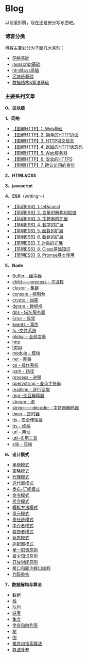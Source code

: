# Blog 
以前爱折腾，现在还是安分写东西吧。
### 博客分类
博客主要划分为下面几大类别：
* [网络基础](https://github.com/wangzilaogong/Blog/projects/3)
* [javascript基础](https://github.com/wangzilaogong/Blog/projects/1)
* [html&css基础](https://github.com/wangzilaogong/Blog/projects/2)
* [区块链基础]()
* [数据结构&算法基础]()



### 主要系列文章

**0、区块链**


**1、网络**

- [【图解HTTP】1. Web基础](https://github.com/wangzilaogong/Blog/issues/9)
- [【图解HTTP】2. 简单的HTTP协议](https://github.com/wangzilaogong/Blog/issues/4)
- [【图解HTTP】3. HTTP报文信息](https://github.com/wangzilaogong/Blog/issues/7)
- [【图解HTTP】4. 返回的HTTP状态码](https://github.com/wangzilaogong/Blog/issues/6)
- [【图解HTTP】5. Web服务器](https://github.com/wangzilaogong/Blog/issues/8)
- [【图解HTTP】6. 安全的HTTPS](https://github.com/wangzilaogong/Blog/issues/3)
- [【图解HTTP】7. 确认访问的身份](https://github.com/wangzilaogong/Blog/issues/5)




**2、HTML&CSS**


**3、javascript**


**4、ES6**（writing～）

- [【简明ES6】1. let&const](https://github.com/wangzilaogong/Blog/issues/15)
- [【简明ES6】2. 变量的解构和赋值](https://github.com/wangzilaogong/Blog/issues/16)
- [【简明ES6】3. 字符串的扩展](https://github.com/wangzilaogong/Blog/issues/17)
- [【简明ES6】4. 数字的扩展](https://github.com/wangzilaogong/Blog/issues/18)
- [【简明ES6】5. 函数的扩展](https://github.com/wangzilaogong/Blog/issues/19)
- [【简明ES6】6. 数组的扩展](https://github.com/wangzilaogong/Blog/issues/20)
- [【简明ES6】7. 对象的扩展](https://github.com/wangzilaogong/Blog/issues/21)
- [【简明ES6】8. Class基础知识](https://github.com/wangzilaogong/Blog/issues/22)
- [【简明ES6】9. Promse基本使用](https://github.com/wangzilaogong/Blog/issues/23)


**5、Node**

- [Buffer - 缓冲器]()
- [child——process - 子进程]()
- [cluster - 集群]()
- [console - 控制台]()
- [crypto - 加密]()
- [dgram - 数据报]()
- [dns - 域名服务器]()
- [ Error - 异常]()
- [events - 事件]()
- [fs -文件系统]()
- [global - 全局变量]()
- [http]()
- [https]()
- [module - 模块]()
- [net - 网络]()
- [os - 操作系统]()
- [path - 路径]()
- [process - 进程]()
- [querystring - 查询字符串]()
- [readline - 逐行读取]()
- [repl -交互解释器]()
- [stream - 流]()
- [string——decoder - 字符串解码器]()
- [timer - 定时器]()
- [tls - 安全传输层]()
- [tty - 终端]()
- [url - 网址]()
- [util-实用工具]()
- [zlib - 压缩]()

**6、设计模式**

- [单例模式]()
- [策略模式]()
- [代理模式]()
- [迭代器模式]()
- [发布-订阅模式]()
- [命令模式]()
- [组合模式]()
- [模板方法模式]()
- [享元模式]()
- [责任链模式]()
- [中介者模式]()
- [装饰者模式]()
- [状态模式]()
- [适配器模式]()
- [单一职责原则]()
- [最少知识原则]()
- [开放封闭原则]()
- [接口和面向接口编程]()
- [代码重构]()

**7、数据解构与算法**

- [数组]()
- [栈]()
- [队列]()
- [链表]()
- [集合]()
- [字典和散列表]()
- [树]()
- [图]()
- [排序和搜索算法]()
- [算法补充]()

